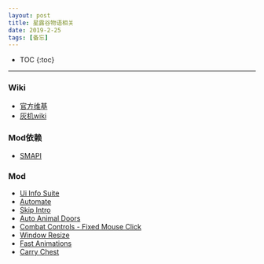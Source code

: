 ```yaml
---
layout: post
title: 星露谷物语相关
date: 2019-2-25
tags: [备忘]
---
```


* TOC
{:toc}

---

### Wiki
+ [官方维基](https://zh.stardewvalleywiki.com/Stardew_Valley_Wiki)
+ [灰机wiki](https://xinglugu.huijiwiki.com/wiki/%E9%A6%96%E9%A1%B5)

### Mod依赖
+ [SMAPI](https://smapi.io/)

### Mod
+ [Ui Info Suite](https://www.nexusmods.com/stardewvalley/mods/1150?tab=files)
+ [Automate](https://www.nexusmods.com/stardewvalley/mods/1063?tab=files)
+ [Skip Intro](https://www.nexusmods.com/stardewvalley/mods/533?tab=files)
+ [Auto Animal Doors](https://www.nexusmods.com/stardewvalley/mods/1019?tab=files)
+ [Combat Controls - Fixed Mouse Click](https://www.nexusmods.com/stardewvalley/mods/2590?tab=files)
+ [Window Resize](https://www.nexusmods.com/stardewvalley/mods/2266?tab=files)
+ [Fast Animations](https://www.nexusmods.com/stardewvalley/mods/1089?tab=files)
+ [Carry Chest](https://www.nexusmods.com/stardewvalley/mods/1333?tab=files)